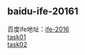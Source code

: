 ## baidu-ife-20161
百度ife地址：[ife-2016](http://ife.baidu.com/2016/task/all)<br />
[task01](https://27fw.github.io/baidu-ife-2016/task01/index.html)<br />
[task02](https://27fw.github.io/baidu-ife-2016/task02/index.html)